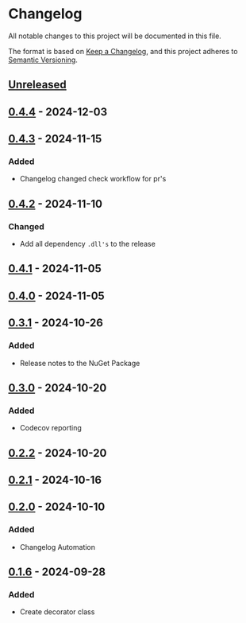 # Changelog

All notable changes to this project will be documented in this file.

The format is based on [Keep a Changelog](https://keepachangelog.com/en/1.1.0/),
and this project adheres to [Semantic Versioning](https://semver.org/spec/v2.0.0.html).

## [Unreleased]

## [0.4.4] - 2024-12-03

## [0.4.3] - 2024-11-15

### Added

- Changelog changed check workflow for pr's

## [0.4.2] - 2024-11-10

### Changed

- Add all dependency `.dll's` to the release

## [0.4.1] - 2024-11-05

## [0.4.0] - 2024-11-05

## [0.3.1] - 2024-10-26

### Added

- Release notes to the NuGet Package

## [0.3.0] - 2024-10-20

### Added

- Codecov reporting

## [0.2.2] - 2024-10-20

## [0.2.1] - 2024-10-16

## [0.2.0] - 2024-10-10

### Added

- Changelog Automation

## [0.1.6] - 2024-09-28

### Added

- Create decorator class

[Unreleased]: https://github.com/TJC-Tools/TJC.Decorator/compare/v0.4.4...HEAD

[0.4.4]: https://github.com/TJC-Tools/TJC.Decorator/compare/v0.4.3...v0.4.4

[0.4.3]: https://github.com/TJC-Tools/TJC.Decorator/compare/v0.4.2...v0.4.3

[0.4.2]: https://github.com/TJC-Tools/TJC.Decorator/compare/v0.4.1...v0.4.2

[0.4.1]: https://github.com/TJC-Tools/TJC.Decorator/compare/v0.4.0...v0.4.1

[0.4.0]: https://github.com/TJC-Tools/TJC.Decorator/compare/v0.3.1...v0.4.0

[0.3.1]: https://github.com/TJC-Tools/TJC.Decorator/compare/v0.3.0...v0.3.1

[0.3.0]: https://github.com/TJC-Tools/TJC.Decorator/compare/v0.2.2...v0.3.0

[0.2.2]: https://github.com/TJC-Tools/TJC.Decorator/compare/v0.2.1...v0.2.2

[0.2.1]: https://github.com/TJC-Tools/TJC.Decorator/compare/v0.2.0...v0.2.1

[0.2.0]: https://github.com/TJC-Tools/TJC.Decorator/compare/v0.1.6...v0.2.0

[0.1.6]: https://github.com/TJC-Tools/TJC.Decorator/releases/tag/v0.1.6
